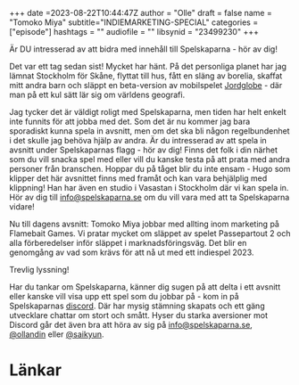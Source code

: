 +++
date =2023-08-22T10:44:47Z
author = "Olle"
draft = false
name = "Tomoko Miya"
subtitle="INDIEMARKETING-SPECIAL"
categories = ["episode"]
hashtags = ""
audiofile = ""
libsynid = "23499230"
+++

Är DU intresserad av att bidra med innehåll till Spelskaparna - hör av dig! 

Det var ett tag sedan sist! Mycket har hänt. På det personliga planet har jag lämnat Stockholm för Skåne, flyttat till  hus, fått en släng av borelia, skaffat mitt andra barn och släppt en beta-version av mobilspelet [Jordglobe](https://jordglobegeo.page.link/63fF) - där man på ett kul sätt lär sig om världens geografi. 

Jag tycker det är väldigt roligt med Spelskaparna, men tiden har helt enkelt inte funnits för att jobba med det.  Som det är nu kommer jag bara sporadiskt kunna spela in avsnitt, men om det ska bli någon regelbundenhet i det skulle jag behöva hjälp av andra. Är du intresserad av att spela in avsnitt under Spelskaparnas flagg - hör av dig! Finns det folk i din närhet som du vill snacka spel med eller vill du kanske testa på att prata med andra personer från branschen. Hoppar du på tåget blir du inte ensam - Hugo som klipper det här avsnittet finns med framåt och kan vara behjälplig med klippning! Han har även en studio i Vasastan i Stockholm där vi kan spela in. Hör av dig till info@spelskaparna.se om du vill vara med att ta Spelskaparna vidare! 

Nu till dagens avsnitt: Tomoko Miya jobbar med allting inom marketing på Flamebait Games. Vi pratar mycket om släppet av spelet Passepartout 2 och alla förberedelser inför släppet i marknadsföringsväg. Det blir en genomgång av vad som krävs för att nå ut med ett indiespel 2023. 

Trevlig lyssning!

Har du tankar om Spelskaparna, känner dig sugen på att delta i ett avsnitt eller kanske vill visa upp ett spel som du jobbar på - kom in på Spelskaparnas [discord](https://discord.gg/hBHEXss). Där har mysig stämning skapats och ett gäng utvecklare chattar om stort och smått. Hyser du starka aversioner mot Discord går det även bra att höra av sig på info@spelskaparna.se, [@ollandin](https://twitter.com/ollelandin) eller [@saikyun](https://twitter.com/Saikyun).

# Länkar
